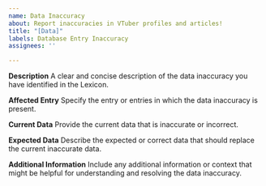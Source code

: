 ```yaml
---
name: Data Inaccuracy
about: Report inaccuracies in VTuber profiles and articles!
title: "[Data]"
labels: Database Entry Inaccuracy
assignees: ''

---
```


**Description**
A clear and concise description of the data inaccuracy you have identified in the Lexicon.

**Affected Entry**
Specify the entry or entries in which the data inaccuracy is present.

**Current Data**
Provide the current data that is inaccurate or incorrect.

**Expected Data**
Describe the expected or correct data that should replace the current inaccurate data.

**Additional Information**
Include any additional information or context that might be helpful for understanding and resolving the data inaccuracy.
